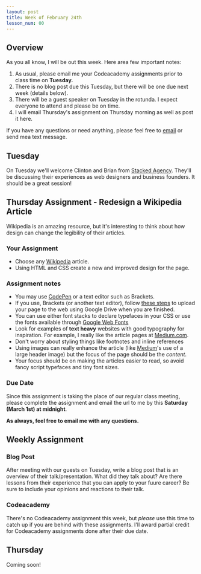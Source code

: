 ```yaml
---
layout: post
title: Week of February 24th
lesson_num: 00
---
```


## Overview

As you all know, I will be out this week. Here area  few important notes:

1. As usual, please email me your Codeacademy assignments prior to class time on **Tuesday.**
2. There is no blog post due this Tuesday, but there will be one due next week (details below).
3. There will be a guest speaker on Tuesday in the rotunda. I expect everyone to attend and please be on time.
4. I will email Thursday's assignment on Thursday morning as well as post it here.

If you have any questions or need anything, please feel free to [email](mailto:adam.scott@uconn.edu) or send mea  text message.

## Tuesday

On Tuesday we'll welcome Clinton and Brian from [Stacked Agency](http://www.stackedagency.com/). They'll be discussing their experiences as web designers and business founders. It should be a great session!


## Thursday Assignment  - Redesign a Wikipedia Article

Wikipedia is an amazing resource, but it's interesting to think about how design can change the legibility of their articles.

### Your Assignment

- Choose any [Wikipedia](http://en.wikipedia.org/wiki/Main_Page) article.
- Using HTML and CSS create a new and improved design for the page.

### Assignment notes

- You may use [CodePen](http://codepen.io/) or a text editor such as Brackets.
- If you use, Brackets (or another text editor), follow [these steps](https://support.google.com/drive/answer/2881970?hl=en) to upload your page to the web using Google Drive when you are finished.
- You can use either font stacks to declare typefaces in your CSS or use the fonts available through [Google Web Fonts](https://www.google.com/fonts)
- Look for examples of **text heavy** websites with good typography for inspiration. For example, I really like the article pages at [Medium.com](https://medium.com/).
- Don't worry about styling things like footnotes and inline references
- Using images can really enhance the article (like [Medium](https://medium.com/)'s use of a large header image) but the focus of the page should be the *content*.
- Your focus should be on making the articles easier to read, so avoid fancy script typefaces and tiny font sizes.

### Due Date

Since this assignment is taking the place of our regular class meeting, please complete the assignment and email the url to me by this **Saturday (March 1st) at midnight**.

**As always, feel free to email me with any questions.**


## Weekly Assignment

### Blog Post

After meeting with our guests on Tuesday, write a blog post that is an overview of their talk/presentation. What did they talk about? Are there lessons from their experience that you can apply to your fuure career? Be sure to include your opinions and reactions to their talk.

### Codeacademy

There's no Codeacademy assignment this week, but *please* use this time to catch up if you are behind with these assignments. I'll award partial credit for Codeacademy assignments done after their due date.

## Thursday

Coming soon!
